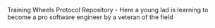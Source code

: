 Training Wheels Protocol Repository - Here a young lad is learning to become a pro software engineer by a veteran of the field
